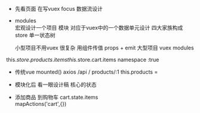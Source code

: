 - 先看页面  在写vuex
    focus 数据流设计 
- modules           
    宏观设计一个项目
    模块  对应于vuex中的一个数据单元设计  四大家族构成
    store 单一状态树
    
    小型项目不用vuex 很复杂 用组件传值 props + emit
    大型项目 vuex modules 

this.$store.products.items
this.$store.cart.items
namespace :true

- 传统vue 
mounted() 
    axios /api / products/:1
    this.products =

- 模块化后 看一眼设计稿 
核心的状态 

- 添加商品 到购物车
    cart.state.items      
    mapActions('cart',{})